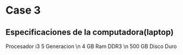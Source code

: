 # Case 3

## Especificaciones de la computadora(laptop)
Procesador i3 5 Generacion \n
4 GB Ram DDR3 \n
 500 GB Disco Duro
